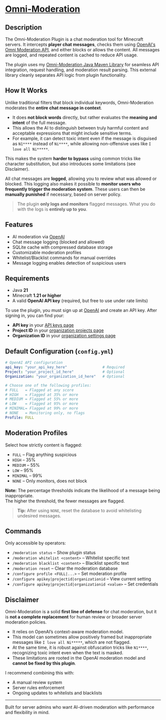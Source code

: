 # [Omni-Moderation](https://www.SpigotMC.org/resources/omni-moderation.127052/)

## Description

The Omni-Moderation Plugin is a chat moderation tool for Minecraft servers.
It intercepts **player chat messages**, checks them using [OpenAI's Omni Moderation API](https://platform.openai.com/docs/guides/moderation/), and either blocks or allows the content.
All messages are logged, and repeated content is cached to reduce API usage.

The plugin uses my [Omni-Moderation Java Maven Library](https://www.GitHub.com/MCmoderSD/Omni-Moderation/) for seamless API integration, request handling, and moderation result parsing.
This external library cleanly separates API logic from plugin functionality.

## How It Works

Unlike traditional filters that block individual keywords, Omni-Moderation moderates the **entire chat message in context**.

* It does **not block words** directly, but rather evaluates the **meaning and intent** of the full message.
* This allows the AI to distinguish between truly harmful content and acceptable expressions that might include sensitive terms.
* For example, it can detect toxic intent even if the message is disguised as `N1****` instead of `Ni****`, while allowing non-offensive uses like `I love all Ni*****`.

This makes the system **harder to bypass** using common tricks like character substitution, but also introduces some limitations (see Disclaimer).

All chat messages are **logged**, allowing you to review what was allowed or blocked. This logging also makes it possible to **monitor users who frequently trigger the moderation system**. These users can then be **manually punished** if necessary, based on server policy.

> The plugin **only logs and monitors** flagged messages. What you do with the logs is **entirely up to you**.

## Features

* AI moderation via [OpenAI](https://www.OpenAI.com/)
* Chat message logging (blocked and allowed)
* SQLite cache with compressed database storage
* Customizable moderation profiles
* Whitelist/Blacklist commands for manual overrides
* Message logging enables detection of suspicious users

## Requirements

* Java **21**
* Minecraft **1.21 or higher**
* A valid **OpenAI API key** (required, but free to use under rate limits)

To use the plugin, you must sign up at [OpenAI](https://platform.openai.com/signup) and create an API key.
After signing in, you can find your:

* **API key** in your [API keys page](https://platform.openai.com/account/api-keys)
* **Project ID** in your [organization projects page](https://platform.openai.com/settings/organization/projects)
* **Organization ID** in your [organization settings page](https://platform.openai.com/settings/organization)

## Default Configuration (`config.yml`)

```yaml
# OpenAI API configuration
api_key: "your_api_key_here"                # Required
Project: "your_project_id_here"             # Optional
Organization: "your_organization_id_here"   # Optional

# Choose one of the following profiles:
# FULL   = Flagged at any score
# HIGH   = Flagged at 35% or more
# MEDIUM = Flagged at 55% or more
# LOW    = Flagged at 95% or more
# MINIMAL= Flagged at 99% or more
# NONE   = Monitoring only, no flags
Profile: FULL
```

## Moderation Profiles

Select how strictly content is flagged:

* `FULL`    – Flag anything suspicious
* `HIGH`    – 35%
* `MEDIUM`  – 55%
* `LOW`     – 95%
* `MINIMAL` – 99%
* `NONE`    – Only monitors, does not block

**Note:** The percentage thresholds indicate the likelihood of a message being inappropriate. <br>
The higher the threshold, the fewer messages are flagged.

> **Tip:** After using `NONE`, reset the database to avoid whitelisting undesired messages.

## Commands

Only accessible by operators:

* `/moderation status` – Show plugin status
* `/moderation whitelist <content>` – Whitelist specific text
* `/moderation blacklist <content>` – Blacklist specific text
* `/moderation reset` – Clear the moderation database
* `/configure profile <FULL|...>` – Set moderation profile
* `/configure apikey|projectid|organizationid` – View current setting
* `/configure apikey|projectid|organizationid <value>` – Set credentials

## Disclaimer

Omni-Moderation is a solid **first line of defense** for chat moderation, but it is **not a complete replacement** for human review or broader server moderation policies.

* It relies on OpenAI’s context-aware moderation model.
* This model can sometimes allow positively framed but inappropriate messages like `I love all Ni*****`, which are not flagged.
* At the same time, it is robust against obfuscation tricks like `N1****`, recognizing toxic intent even when the text is masked.
* These limitations are rooted in the OpenAI moderation model and **cannot be fixed by this plugin**.

I recommend combining this with:

* A manual review system
* Server rules enforcement
* Ongoing updates to whitelists and blacklists

---

Built for server admins who want AI-driven moderation with performance and flexibility in mind.